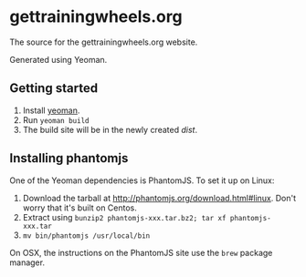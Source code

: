 gettrainingwheels.org
=====================

The source for the gettrainingwheels.org website.

Generated using Yeoman.

Getting started
---------------

1. Install [yeoman](http://yeoman.io/).
2. Run `yeoman build`
3. The build site will be in the newly created *dist*.

Installing phantomjs
--------------------

One of the Yeoman dependencies is PhantomJS. To set it up on Linux:

1. Download the tarball at http://phantomjs.org/download.html#linux. Don't worry that it's built on Centos.
2. Extract using `bunzip2 phantomjs-xxx.tar.bz2; tar xf phantomjs-xxx.tar`
3. `mv bin/phantomjs /usr/local/bin`

On OSX, the instructions on the PhantomJS site use the `brew` package manager.
